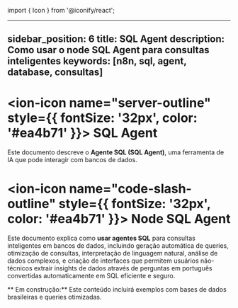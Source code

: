 import { Icon } from '@iconify/react';

---
sidebar_position: 6
title: SQL Agent
description: Como usar o node SQL Agent para consultas inteligentes
keywords: [n8n, sql, agent, database, consultas]
---

# <ion-icon name="server-outline" style={{ fontSize: '32px', color: '#ea4b71' }}></ion-icon> SQL Agent

Este documento descreve o **Agente SQL (SQL Agent)**, uma ferramenta de IA que pode interagir com bancos de dados.

# <ion-icon name="code-slash-outline" style={{ fontSize: '32px', color: '#ea4b71' }}></ion-icon> Node SQL Agent

Este documento explica como **usar agentes SQL** para consultas inteligentes em bancos de dados, incluindo geração automática de queries, otimização de consultas, interpretação de linguagem natural, análise de dados complexos, e criação de interfaces que permitem usuários não-técnicos extrair insights de dados através de perguntas em português convertidas automaticamente em SQL eficiente e seguro.

** Em construção:** Este conteúdo incluirá exemplos com bases de dados brasileiras e queries otimizadas.
